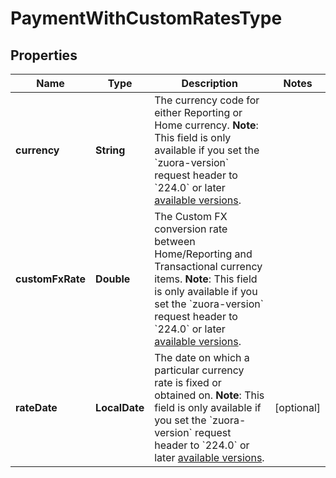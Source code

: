 

# PaymentWithCustomRatesType


## Properties

| Name | Type | Description | Notes |
|------------ | ------------- | ------------- | -------------|
|**currency** | **String** | The currency code for either Reporting or Home currency.  **Note**: This field is only available if you set the &#x60;zuora-version&#x60; request header to &#x60;224.0&#x60; or later [available versions](https://www.zuora.com/developer/api-references/api/overview/#section/API-Versions/Minor-Version).  |  |
|**customFxRate** | **Double** | The Custom FX conversion rate between Home/Reporting and Transactional currency items.  **Note**: This field is only available if you set the &#x60;zuora-version&#x60; request header to &#x60;224.0&#x60; or later [available versions](https://www.zuora.com/developer/api-references/api/overview/#section/API-Versions/Minor-Version).  |  |
|**rateDate** | **LocalDate** | The date on which a particular currency rate is fixed or obtained on.  **Note**: This field is only available if you set the &#x60;zuora-version&#x60; request header to &#x60;224.0&#x60; or later [available versions](https://www.zuora.com/developer/api-references/api/overview/#section/API-Versions/Minor-Version).  |  [optional] |



